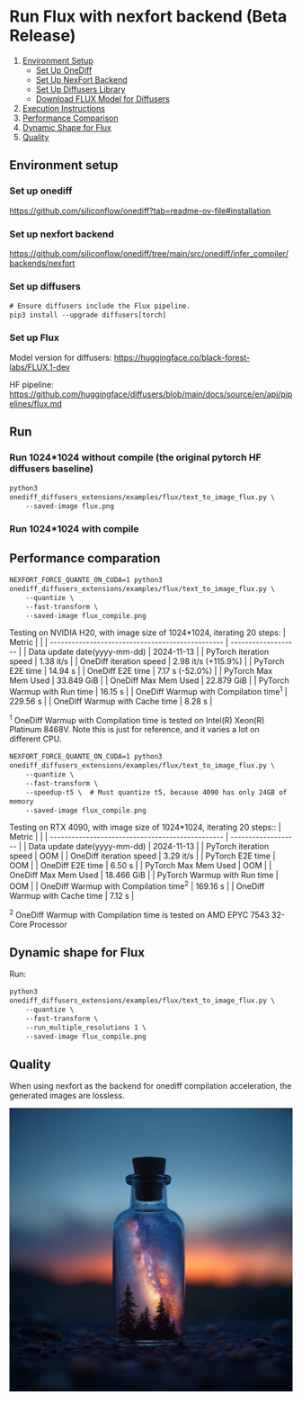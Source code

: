 # Run Flux with nexfort backend (Beta Release)

1. [Environment Setup](#environment-setup)
   - [Set Up OneDiff](#set-up-onediff)
   - [Set Up NexFort Backend](#set-up-nexfort-backend)
   - [Set Up Diffusers Library](#set-up-diffusers)
   - [Download FLUX Model for Diffusers](#set-up-flux)
2. [Execution Instructions](#run)
3. [Performance Comparison](#performance-comparation)
4. [Dynamic Shape for Flux](#dynamic-shape-for-flux)
5. [Quality](#quality)

## Environment setup
### Set up onediff
https://github.com/siliconflow/onediff?tab=readme-ov-file#installation

### Set up nexfort backend
https://github.com/siliconflow/onediff/tree/main/src/onediff/infer_compiler/backends/nexfort

### Set up diffusers

```
# Ensure diffusers include the Flux pipeline.
pip3 install --upgrade diffusers[torch]
```
### Set up Flux
Model version for diffusers: https://huggingface.co/black-forest-labs/FLUX.1-dev

HF pipeline: https://github.com/huggingface/diffusers/blob/main/docs/source/en/api/pipelines/flux.md

## Run

### Run 1024*1024 without compile (the original pytorch HF diffusers baseline)
```
python3 onediff_diffusers_extensions/examples/flux/text_to_image_flux.py \
    --saved-image flux.png
```

### Run 1024*1024 with compile


## Performance comparation

```
NEXFORT_FORCE_QUANTE_ON_CUDA=1 python3 onediff_diffusers_extensions/examples/flux/text_to_image_flux.py \
    --quantize \
    --fast-transform \
    --saved-image flux_compile.png
```

Testing on NVIDIA H20, with image size of 1024*1024, iterating 20 steps:
| Metric                                           |                     |
| ------------------------------------------------ | ------------------- |
| Data update date(yyyy-mm-dd)                     | 2024-11-13          |
| PyTorch iteration speed                          | 1.38 it/s           |
| OneDiff iteration speed                          | 2.98 it/s (+115.9%)  |
| PyTorch E2E time                                 | 14.94 s             |
| OneDiff E2E time                                 | 7.17 s (-52.0%)     |
| PyTorch Max Mem Used                             | 33.849 GiB          |
| OneDiff Max Mem Used                             | 22.879 GiB          |
| PyTorch Warmup with Run time                     | 16.15 s             |
| OneDiff Warmup with Compilation time<sup>1</sup> | 229.56 s            |
| OneDiff Warmup with Cache time                   | 8.28 s              |

<sup>1</sup> OneDiff Warmup with Compilation time is tested on Intel(R) Xeon(R) Platinum 8468V. Note this is just for reference, and it varies a lot on different CPU.

```
NEXFORT_FORCE_QUANTE_ON_CUDA=1 python3 onediff_diffusers_extensions/examples/flux/text_to_image_flux.py \
    --quantize \
    --fast-transform \
    --speedup-t5 \  # Must quantize t5, because 4090 has only 24GB of memory
    --saved-image flux_compile.png
```


Testing on RTX 4090, with image size of 1024*1024, iterating 20 steps::
| Metric                                           |                     |
| ------------------------------------------------ | ------------------- |
| Data update date(yyyy-mm-dd)                     | 2024-11-13          |
| PyTorch iteration speed                          | OOM                 |
| OneDiff iteration speed                          | 3.29 it/s           |
| PyTorch E2E time                                 | OOM                 |
| OneDiff E2E time                                 | 6.50 s              |
| PyTorch Max Mem Used                             | OOM                 |
| OneDiff Max Mem Used                             | 18.466 GiB          |
| PyTorch Warmup with Run time                     | OOM                 |
| OneDiff Warmup with Compilation time<sup>2</sup> | 169.16 s            |
| OneDiff Warmup with Cache time                   | 7.12 s             |

 <sup>2</sup> OneDiff Warmup with Compilation time is tested on AMD EPYC 7543 32-Core Processor


## Dynamic shape for Flux

Run:

```
python3 onediff_diffusers_extensions/examples/flux/text_to_image_flux.py \
    --quantize \
    --fast-transform \
    --run_multiple_resolutions 1 \
    --saved-image flux_compile.png
```

## Quality
When using nexfort as the backend for onediff compilation acceleration, the generated images are lossless.

<p align="center">
<img src="../../../imgs/nexfort_flux_demo.png">
</p>
